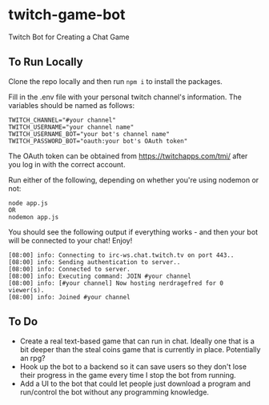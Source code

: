 # twitch-game-bot
Twitch Bot for Creating a Chat Game

## To Run Locally

Clone the repo locally and then run `npm i` to install the packages. 

Fill in the .env file with your personal twitch channel's information. The variables should be named as follows:
```
TWITCH_CHANNEL="#your channel"
TWITCH_USERNAME="your channel name"
TWITCH_USERNAME_BOT="your bot's channel name"
TWITCH_PASSWORD_BOT="oauth:your bot's OAuth token"
```
The OAuth token can be obtained from https://twitchapps.com/tmi/ after you log in with the correct account. 

Run either of the following, depending on whether you're using nodemon or not:
```
node app.js
OR
nodemon app.js
```

You should see the following output if everything works - and then your bot will be connected to your chat! Enjoy!
```
[08:00] info: Connecting to irc-ws.chat.twitch.tv on port 443..
[08:00] info: Sending authentication to server..
[08:00] info: Connected to server.
[08:00] info: Executing command: JOIN #your channel
[08:00] info: [#your channel] Now hosting nerdragefred for 0 viewer(s).
[08:00] info: Joined #your channel
```

## To Do

- Create a real text-based game that can run in chat. Ideally one that is a bit deeper than the steal coins game that is currently in place. Potentially an rpg?
- Hook up the bot to a backend so it can save users so they don't lose their progress in the game every time I stop the bot from running. 
- Add a UI to the bot that could let people just download a program and run/control the bot without any programming knowledge.